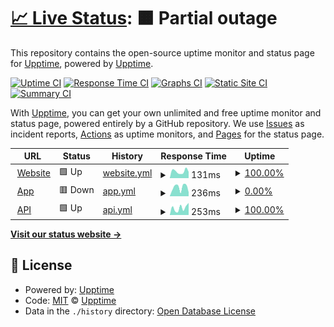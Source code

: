 # [📈 Live Status](https://status.blackstone.studio): <!--live status--> **🟧 Partial outage**

This repository contains the open-source uptime monitor and status page for [Upptime](https://upptime.js.org), powered by [Upptime](https://github.com/upptime/upptime).

[![Uptime CI](https://github.com/koj-co/upptime/workflows/Uptime%20CI/badge.svg)](https://github.com/koj-co/upptime/actions?query=workflow%3A%22Uptime+CI%22)
[![Response Time CI](https://github.com/koj-co/upptime/workflows/Response%20Time%20CI/badge.svg)](https://github.com/koj-co/upptime/actions?query=workflow%3A%22Response+Time+CI%22)
[![Graphs CI](https://github.com/koj-co/upptime/workflows/Graphs%20CI/badge.svg)](https://github.com/koj-co/upptime/actions?query=workflow%3A%22Graphs+CI%22)
[![Static Site CI](https://github.com/koj-co/upptime/workflows/Static%20Site%20CI/badge.svg)](https://github.com/koj-co/upptime/actions?query=workflow%3A%22Static+Site+CI%22)
[![Summary CI](https://github.com/koj-co/upptime/workflows/Summary%20CI/badge.svg)](https://github.com/koj-co/upptime/actions?query=workflow%3A%22Summary+CI%22)

With [Upptime](https://upptime.js.org), you can get your own unlimited and free uptime monitor and status page, powered entirely by a GitHub repository. We use [Issues](https://github.com/upptime/upptime/issues) as incident reports, [Actions](https://github.com/BlackstoneStudio/Blackstone-Status/actions) as uptime monitors, and [Pages](https://status.blackstone.studio) for the status page.

<!--start: status pages-->
<!-- This summary is generated by Upptime (https://github.com/upptime/upptime) -->
<!-- Do not edit this manually, your changes will be overwritten -->
<!-- prettier-ignore -->
| URL | Status | History | Response Time | Uptime |
| --- | ------ | ------- | ------------- | ------ |
| <img alt="" src="https://favicons.githubusercontent.com/www.blackstone.studio" height="13"> [Website](https://www.blackstone.studio) | 🟩 Up | [website.yml](https://github.com/BlackstoneStudio/Blackstone-Status/commits/HEAD/history/website.yml) | <details><summary><img alt="Response time graph" src="./graphs/website/response-time-week.png" height="20"> 131ms</summary><br><a href="https://status.blackstone.studio/history/website"><img alt="Response time 178" src="https://img.shields.io/endpoint?url=https%3A%2F%2Fraw.githubusercontent.com%2FBlackstoneStudio%2FBlackstone-Status%2FHEAD%2Fapi%2Fwebsite%2Fresponse-time.json"></a><br><a href="https://status.blackstone.studio/history/website"><img alt="24-hour response time 123" src="https://img.shields.io/endpoint?url=https%3A%2F%2Fraw.githubusercontent.com%2FBlackstoneStudio%2FBlackstone-Status%2FHEAD%2Fapi%2Fwebsite%2Fresponse-time-day.json"></a><br><a href="https://status.blackstone.studio/history/website"><img alt="7-day response time 131" src="https://img.shields.io/endpoint?url=https%3A%2F%2Fraw.githubusercontent.com%2FBlackstoneStudio%2FBlackstone-Status%2FHEAD%2Fapi%2Fwebsite%2Fresponse-time-week.json"></a><br><a href="https://status.blackstone.studio/history/website"><img alt="30-day response time 150" src="https://img.shields.io/endpoint?url=https%3A%2F%2Fraw.githubusercontent.com%2FBlackstoneStudio%2FBlackstone-Status%2FHEAD%2Fapi%2Fwebsite%2Fresponse-time-month.json"></a><br><a href="https://status.blackstone.studio/history/website"><img alt="1-year response time 178" src="https://img.shields.io/endpoint?url=https%3A%2F%2Fraw.githubusercontent.com%2FBlackstoneStudio%2FBlackstone-Status%2FHEAD%2Fapi%2Fwebsite%2Fresponse-time-year.json"></a></details> | <details><summary><a href="https://status.blackstone.studio/history/website">100.00%</a></summary><a href="https://status.blackstone.studio/history/website"><img alt="All-time uptime 100.00%" src="https://img.shields.io/endpoint?url=https%3A%2F%2Fraw.githubusercontent.com%2FBlackstoneStudio%2FBlackstone-Status%2FHEAD%2Fapi%2Fwebsite%2Fuptime.json"></a><br><a href="https://status.blackstone.studio/history/website"><img alt="24-hour uptime 100.00%" src="https://img.shields.io/endpoint?url=https%3A%2F%2Fraw.githubusercontent.com%2FBlackstoneStudio%2FBlackstone-Status%2FHEAD%2Fapi%2Fwebsite%2Fuptime-day.json"></a><br><a href="https://status.blackstone.studio/history/website"><img alt="7-day uptime 100.00%" src="https://img.shields.io/endpoint?url=https%3A%2F%2Fraw.githubusercontent.com%2FBlackstoneStudio%2FBlackstone-Status%2FHEAD%2Fapi%2Fwebsite%2Fuptime-week.json"></a><br><a href="https://status.blackstone.studio/history/website"><img alt="30-day uptime 100.00%" src="https://img.shields.io/endpoint?url=https%3A%2F%2Fraw.githubusercontent.com%2FBlackstoneStudio%2FBlackstone-Status%2FHEAD%2Fapi%2Fwebsite%2Fuptime-month.json"></a><br><a href="https://status.blackstone.studio/history/website"><img alt="1-year uptime 100.00%" src="https://img.shields.io/endpoint?url=https%3A%2F%2Fraw.githubusercontent.com%2FBlackstoneStudio%2FBlackstone-Status%2FHEAD%2Fapi%2Fwebsite%2Fuptime-year.json"></a></details>
| <img alt="" src="https://favicons.githubusercontent.com/app.blackstone.studio" height="13"> [App](https://app.blackstone.studio) | 🟥 Down | [app.yml](https://github.com/BlackstoneStudio/Blackstone-Status/commits/HEAD/history/app.yml) | <details><summary><img alt="Response time graph" src="./graphs/app/response-time-week.png" height="20"> 236ms</summary><br><a href="https://status.blackstone.studio/history/app"><img alt="Response time 236" src="https://img.shields.io/endpoint?url=https%3A%2F%2Fraw.githubusercontent.com%2FBlackstoneStudio%2FBlackstone-Status%2FHEAD%2Fapi%2Fapp%2Fresponse-time.json"></a><br><a href="https://status.blackstone.studio/history/app"><img alt="24-hour response time 106" src="https://img.shields.io/endpoint?url=https%3A%2F%2Fraw.githubusercontent.com%2FBlackstoneStudio%2FBlackstone-Status%2FHEAD%2Fapi%2Fapp%2Fresponse-time-day.json"></a><br><a href="https://status.blackstone.studio/history/app"><img alt="7-day response time 236" src="https://img.shields.io/endpoint?url=https%3A%2F%2Fraw.githubusercontent.com%2FBlackstoneStudio%2FBlackstone-Status%2FHEAD%2Fapi%2Fapp%2Fresponse-time-week.json"></a><br><a href="https://status.blackstone.studio/history/app"><img alt="30-day response time 263" src="https://img.shields.io/endpoint?url=https%3A%2F%2Fraw.githubusercontent.com%2FBlackstoneStudio%2FBlackstone-Status%2FHEAD%2Fapi%2Fapp%2Fresponse-time-month.json"></a><br><a href="https://status.blackstone.studio/history/app"><img alt="1-year response time 236" src="https://img.shields.io/endpoint?url=https%3A%2F%2Fraw.githubusercontent.com%2FBlackstoneStudio%2FBlackstone-Status%2FHEAD%2Fapi%2Fapp%2Fresponse-time-year.json"></a></details> | <details><summary><a href="https://status.blackstone.studio/history/app">0.00%</a></summary><a href="https://status.blackstone.studio/history/app"><img alt="All-time uptime 32.85%" src="https://img.shields.io/endpoint?url=https%3A%2F%2Fraw.githubusercontent.com%2FBlackstoneStudio%2FBlackstone-Status%2FHEAD%2Fapi%2Fapp%2Fuptime.json"></a><br><a href="https://status.blackstone.studio/history/app"><img alt="24-hour uptime 0.00%" src="https://img.shields.io/endpoint?url=https%3A%2F%2Fraw.githubusercontent.com%2FBlackstoneStudio%2FBlackstone-Status%2FHEAD%2Fapi%2Fapp%2Fuptime-day.json"></a><br><a href="https://status.blackstone.studio/history/app"><img alt="7-day uptime 0.00%" src="https://img.shields.io/endpoint?url=https%3A%2F%2Fraw.githubusercontent.com%2FBlackstoneStudio%2FBlackstone-Status%2FHEAD%2Fapi%2Fapp%2Fuptime-week.json"></a><br><a href="https://status.blackstone.studio/history/app"><img alt="30-day uptime 1.38%" src="https://img.shields.io/endpoint?url=https%3A%2F%2Fraw.githubusercontent.com%2FBlackstoneStudio%2FBlackstone-Status%2FHEAD%2Fapi%2Fapp%2Fuptime-month.json"></a><br><a href="https://status.blackstone.studio/history/app"><img alt="1-year uptime 32.85%" src="https://img.shields.io/endpoint?url=https%3A%2F%2Fraw.githubusercontent.com%2FBlackstoneStudio%2FBlackstone-Status%2FHEAD%2Fapi%2Fapp%2Fuptime-year.json"></a></details>
| <img alt="" src="https://favicons.githubusercontent.com/api.blackstone.studio" height="13"> [API](https://api.blackstone.studio) | 🟩 Up | [api.yml](https://github.com/BlackstoneStudio/Blackstone-Status/commits/HEAD/history/api.yml) | <details><summary><img alt="Response time graph" src="./graphs/api/response-time-week.png" height="20"> 253ms</summary><br><a href="https://status.blackstone.studio/history/api"><img alt="Response time 340" src="https://img.shields.io/endpoint?url=https%3A%2F%2Fraw.githubusercontent.com%2FBlackstoneStudio%2FBlackstone-Status%2FHEAD%2Fapi%2Fapi%2Fresponse-time.json"></a><br><a href="https://status.blackstone.studio/history/api"><img alt="24-hour response time 431" src="https://img.shields.io/endpoint?url=https%3A%2F%2Fraw.githubusercontent.com%2FBlackstoneStudio%2FBlackstone-Status%2FHEAD%2Fapi%2Fapi%2Fresponse-time-day.json"></a><br><a href="https://status.blackstone.studio/history/api"><img alt="7-day response time 253" src="https://img.shields.io/endpoint?url=https%3A%2F%2Fraw.githubusercontent.com%2FBlackstoneStudio%2FBlackstone-Status%2FHEAD%2Fapi%2Fapi%2Fresponse-time-week.json"></a><br><a href="https://status.blackstone.studio/history/api"><img alt="30-day response time 254" src="https://img.shields.io/endpoint?url=https%3A%2F%2Fraw.githubusercontent.com%2FBlackstoneStudio%2FBlackstone-Status%2FHEAD%2Fapi%2Fapi%2Fresponse-time-month.json"></a><br><a href="https://status.blackstone.studio/history/api"><img alt="1-year response time 340" src="https://img.shields.io/endpoint?url=https%3A%2F%2Fraw.githubusercontent.com%2FBlackstoneStudio%2FBlackstone-Status%2FHEAD%2Fapi%2Fapi%2Fresponse-time-year.json"></a></details> | <details><summary><a href="https://status.blackstone.studio/history/api">100.00%</a></summary><a href="https://status.blackstone.studio/history/api"><img alt="All-time uptime 56.53%" src="https://img.shields.io/endpoint?url=https%3A%2F%2Fraw.githubusercontent.com%2FBlackstoneStudio%2FBlackstone-Status%2FHEAD%2Fapi%2Fapi%2Fuptime.json"></a><br><a href="https://status.blackstone.studio/history/api"><img alt="24-hour uptime 100.00%" src="https://img.shields.io/endpoint?url=https%3A%2F%2Fraw.githubusercontent.com%2FBlackstoneStudio%2FBlackstone-Status%2FHEAD%2Fapi%2Fapi%2Fuptime-day.json"></a><br><a href="https://status.blackstone.studio/history/api"><img alt="7-day uptime 100.00%" src="https://img.shields.io/endpoint?url=https%3A%2F%2Fraw.githubusercontent.com%2FBlackstoneStudio%2FBlackstone-Status%2FHEAD%2Fapi%2Fapi%2Fuptime-week.json"></a><br><a href="https://status.blackstone.studio/history/api"><img alt="30-day uptime 100.00%" src="https://img.shields.io/endpoint?url=https%3A%2F%2Fraw.githubusercontent.com%2FBlackstoneStudio%2FBlackstone-Status%2FHEAD%2Fapi%2Fapi%2Fuptime-month.json"></a><br><a href="https://status.blackstone.studio/history/api"><img alt="1-year uptime 56.53%" src="https://img.shields.io/endpoint?url=https%3A%2F%2Fraw.githubusercontent.com%2FBlackstoneStudio%2FBlackstone-Status%2FHEAD%2Fapi%2Fapi%2Fuptime-year.json"></a></details>

<!--end: status pages-->

[**Visit our status website →**](https://status.blackstone.studio)

## 📄 License

- Powered by: [Upptime](https://github.com/upptime/upptime)
- Code: [MIT](./LICENSE) © [Upptime](https://upptime.js.org)
- Data in the `./history` directory: [Open Database License](https://opendatacommons.org/licenses/odbl/1-0/)
